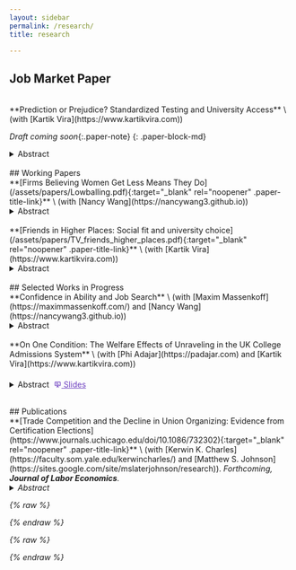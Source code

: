 ```yaml
---
layout: sidebar
permalink: /research/
title: research

---
```

<style>
  .paper-block-md { margin-top: 1.5rem; margin-bottom: 0.6rem; }
  .paper-block-md + details { margin-top: 0.2rem; }   /* gap before abstract */
  .paper-title-link { text-decoration: none; font-weight: 700; }
  .paper-title-link:hover { text-decoration: underline; }
  .paper-title-link:visited { color: #6f42c1; }
  .paper-title { font-weight: 700; color: inherit; }
  .paper-coauthors { margin-top: 0.2rem; display: inline-block; }
  .paper-note { display: inline-block; margin-top: 0.2rem; font-style: italic}
  /* Keep the slides icon small and inline */
.slides-pill svg {
  width: 1em !important;
  height: 1em !important;
  display: inline-block;
  vertical-align: -2px;
}

/* Force the pill’s text/icon color (prevents random reds) */
.slides-pill {
  color: #6f42c1 !important; /* pick your brand color */
}
.slides-pill:hover { color: #5e36a6 !important; }
/* Put Abstract + Slides on one row */
.paper-toggles {
  display: flex;
  align-items: center;
  gap: .5rem;
  flex-wrap: wrap;     /* wraps on mobile */
  margin-top: .35rem;
}

/* Ensure the <details> pill behaves inline */
details.abstract-toggle {
  display: inline-block;
  margin: 0;           /* prevent line breaks from margins */
}
details.abstract-toggle > summary {
  display: inline-flex; /* keep the pill inline */
}

</style>

## Job Market Paper 
<br>
**Prediction or Prejudice? Standardized Testing and University Access** \
(with [Kartik Vira](https://www.kartikvira.com)) 

_Draft coming soon_{:.paper-note}
{: .paper-block-md}

<details data-title="Prediction or Prejudice? Standardized Testing and University Access">
  <summary>Abstract</summary> 
  Do high-stakes standardized tests expand or inhibit opportunity for low-SES students? We answer this question in the context of the UK's staggered elimination of pre-university exams in favor of teachers' predicted exam grades. Eliminating testing increases the university enrollment of low-income students by 3 percentage points (7%), while leaving wealthy students' enrollment unchanged. Marginal students induced to enroll in university attain employment at better firms and, in expectation, earn £50,000&mdash;£100,000 more over their careers, in net present value. Paradoxically, standardized exams exhibit no calibration bias against marginal low-income students&mdash;accurately predicting their university success&mdash;whereas teacher-supplied grades are systematically biased in their favor. Despite proper calibration, standardized tests inhibit low-SES students by deterring human capital investment. When tests are eliminated, 5% of low-income students shift into academic tracks. These findings highlight how disparate impacts can arise even when screening algorithms are unbiased. When the measurement of information itself poses a direct disutility, standardized tests generate disparities that commence earlier in the pipeline.
</details> 

<br>
## Working Papers 
<br>
**[Firms Believing Women Get Less Means They Do](/assets/papers/Lowballing.pdf){:target="_blank" rel="noopener" .paper-title-link}** \
(with [Nancy Wang](https://nancywang3.github.io))

<details data-title="Firms Believing Women Get Less Means They Do">
  <summary>Abstract</summary>
  This paper examines an employer-driven mechanism behind the early-career gender earnings gap using novel data on MIT graduates’ job offers and negotiation process. We document three key findings. First, women receive lower initial compensation offers than men within an employer-occupation. Second, this gap is entirely concentrated in non-salary components—signing bonus and equity—with no gap in base salary. Third, we find no gender differences in job search, and women negotiate as frequently and successfully as men. These findings also generalize to a national sample of high-skill workers in a dataset from Levels.fyi. To understand these patterns, we develop a model showing that a small number of discriminatory firms leads <em>all firms</em> in the market to lowball women in equilibrium. This market-wide gender gap is sustained through outside offers and cannot be closed by changes in worker behavior. We validate this mechanism using an incentivized resume evaluation experiment with recruiters, where we find that firms expect &mdash;other firms&mdash; to offer women less. Our results highlight the role of firm behavior—rather than worker decisions alone—in perpetuating gender pay disparities. 
</details>
<br>
**[Friends in Higher Places: Social fit and university choice](/assets/papers/TV_friends_higher_places.pdf){:target="_blank" rel="noopener" .paper-title-link}** \
(with [Kartik Vira](https://www.kartikvira.com))

<details data-title="Friends in Higher Places">
  <summary>Abstract</summary> 
  Elite university access is highly unequal. Low-income students are less likely to apply to and attend top universities than equally qualified high-income peers. Using UK administrative data, we exploit “breakthrough” events when a school first sends a student to a top university. Applications from that school to that university subsequently rise by 30%. Students induced into elite universities by a breakthrough are lower-income, but graduate at typical rates. Access induced by breakthroughs promotes upward mobility: marginal entrants earn £4,000 more annually than matched control students. Why were these students not applying previously? Using a field experiment in British schools, we show that the primary barrier is students’ beliefs about social fit at top universities rather than beliefs about admissions chances or success at university. At baseline, low-income students are more pessimistic about their chances of fitting in at an elite university, but not about their chances of admission or graduation. Students randomly assigned to view short videos of undergraduates discussing their experiences are 6 percentage points more likely to apply to the speaker’s university. While students’ expectations of fitting in and making friends shift, beliefs about admission chances or graduation do not. Students randomly matched with mentors primarily discuss social life at university, and the most important factor participants raise with mentors is whether they would fit in and enjoy their time. Our findings highlight perceptions of the social environment at elite universities as a central barrier and illustrate how scalable interventions can promote social mobility.
</details> 

<br>
## Selected Works in Progress 
<br>
**Confidence in Ability and Job Search** \
(with [Maxim Massenkoff](https://maximmassenkoff.com/) and [Nancy Wang](https://nancywang3.github.io))
<details>
  <summary>Abstract</summary> 
 Can a credible ability signal to high-skill workers augment job search behavior and improve worker allocation across firms? We partner with a large online interviewing platform that screens workers for employers in the tech sector and identifies exceptional users as “one of the best-performing coders on the platform,” communicates this fact to the worker, and subsequently offers them access to interview with select firms. Using a fuzzy regression discontinuity design around the exogenous performance threshold used to identify these users, we find evidence of increased and more ambitious job search as a result of the signal. Workers just above the threshold are 20pp more likely to switch jobs within a year, with effects concentrated among workers with less than 5 years of experience. Workers from lower-ranked universities who did not previously work at an elite firm see improved labor market outcomes 2-5 years after first using the platform &mdash; these workers are 21pp more likely to work at an elite tech firm and work at companies with 12% higher expected compensation. We find that more than 85% of job switches occur off-platform, suggesting that access to interviews on the platform did not mediate these effects. Instead, our findings are consistent with increased and more ambitious worker search after receiving a credible signal about their ability, particularly among groups that were previously less likely to have considered these opportunities. Our next steps include generating measures of worker self-confidence from self-assessment and video recordings of interviews and characterizing worker-firm match quality.
</details> 
<br>
**On One Condition: The Welfare Effects of Unraveling in the UK College Admissions System** \
(with [Phi Adajar](https://padajar.com) and [Kartik Vira](https://www.kartikvira.com))

<div class="paper-toggles">
<details>
  <summary>Abstract</summary> 
  The mid-2010s saw a rapid proliferation of offers to UK universities in which students were admitted regardless of their end-of-school test results, effectively shifting risk from students to universities. In this paper, we seek to understand the nature of this unraveling, with a focus towards universities’ incentives and the effects on students’ short- and long-term welfare. We find that these “unconditional offers” were given by lower-ranked universities and targeted towards higher-achieving students. Students with an unconditional offer are 4.5pp less likely to attend their top offer. This is consistent with students being shifted into lower-ranking universities and becoming “undermatched”. Simultaneously, college attendance increases; students with an unconditional offer are 12.4pp more likely to be matched to a college when compared to students with similar test scores and teacher evaluations. On the university side, these unconditional offers improve university yields and student composition. Descriptive evidence shows that a university’s adoption of unconditional offers occurs in response to its competitors doing the same. Our next steps include estimating a structural model of university offers to evaluate the nature of this competitive response and the implications for student welfare.
</details> 

  <a class="slides-pill paper-slide"
     href="/assets/papers/ATV_unravelling_slides.pdf"
     target="_blank" rel="noopener"
     data-title="Unravelling slides" aria-label="Open slides">
    <!-- tiny slide icon -->
    <svg viewBox="0 0 24 24" fill="currentColor" aria-hidden="true">
      <path d="M3 5a2 2 0 0 1 2-2h14a2 2 0 0 1 2 2v9a2 2 0 0 1-2 2h-6l2.3 3.45a1 1 0 1 1-1.66 1.1L12 17.9l-1.64 2.65a1 1 0 0 1-1.66-1.1L11 16H5a2 2 0 0 1-2-2V5zm2 0v9h14V5H5zm2 2h7v2H7V7zm0 4h10v2H7v-2z"/>
    </svg>
    Slides
  </a>
</div>



<br>
## Publications
<br>
**[Trade Competition and the Decline in Union Organizing: Evidence from Certification Elections](https://www.journals.uchicago.edu/doi/10.1086/732302){:target="_blank" rel="noopener" .paper-title-link}** \
(with [Kerwin K. Charles](https://faculty.som.yale.edu/kerwincharles/) and [Matthew S. Johnson](https://sites.google.com/site/mslaterjohnson/research)). <em>Forthcoming<em>, <strong>Journal of Labor Economics</strong>. 
<details>
  <summary>Abstract</summary> 
  We assess whether and why trade competition partly explains the sharp decline in U.S. workers' attempts to organize labor unions in recent decades. We find that the swift rise of imports from China in the early 2000s led to substantially lower rates of union certification elections, both among workers in manufacturing industries directly exposed to imports and among workers indirectly exposed through their local labor market. Consistent with a simple model of workers' decision to seek union representation, direct exposure lowered the expected wage gain from unionization, whereas indirect exposure increased the cost of job loss, both of which discourage organizing.
</details> 

{% raw %}
<script>
  // Helper: safe gtag
  function gaEvent(name, params){
    if (typeof gtag === 'function') {
      gtag('event', name, params || {});
    }
  }

  document.addEventListener('DOMContentLoaded', function () {
    /* 1) ABSTRACT OPENS (per-paper) */
    document.querySelectorAll('details[data-title]').forEach(function (el) {
      el.addEventListener('toggle', function () {
        if (el.open) {
          gaEvent('abstract_open', {
            event_category: 'Research',
            event_label: el.getAttribute('data-title')
          });
        }
      });
    });

    /* 2) PDF CLICKS (per-paper) */
    // Any link with class .paper-pdf and a data-title
    document.body.addEventListener('click', function (e) {
      const a = e.target.closest('a.paper-pdf');
      if (a) {
        gaEvent('pdf_click', {
          event_category: 'Research',
          event_label: a.getAttribute('data-title') || a.textContent.trim()
        });
      }
    });

    /* 3) COAUTHOR LINK CLICKS */
    document.body.addEventListener('click', function (e) {
      const a = e.target.closest('a.coauthor-link');
      if (a) {
        gaEvent('coauthor_click', {
          event_category: 'Research',
          event_label: (a.getAttribute('data-paper') || 'Unknown paper') + ' → ' +
                       (a.getAttribute('data-coauthor') || a.textContent.trim())
        });
      }
    });

    /* (Nice-to-have) SCROLL DEPTH on this page */
    const marks = [0.25, 0.5, 0.75, 1.0];
    let fired = new Set();
    function checkScrollDepth(){
      const scrolled = (window.scrollY + window.innerHeight) / document.documentElement.scrollHeight;
      marks.forEach(function (m) {
        if (scrolled >= m && !fired.has(m)) {
          fired.add(m);
          gaEvent('scroll_depth', { event_category: 'Research', value: Math.round(m*100) });
        }
      });
    }
    document.addEventListener('scroll', checkScrollDepth, { passive: true });
    window.addEventListener('load', checkScrollDepth);
    window.addEventListener('resize', checkScrollDepth);
  });
</script>
{% endraw %}


{% raw %}
<script>
  document.addEventListener('DOMContentLoaded', function () {
    // Track when any <details> is opened
    document.querySelectorAll('details').forEach(function (el) {
      el.addEventListener('toggle', function () {
        if (el.open) {
          const title = el.previousElementSibling ? el.previousElementSibling.innerText : 'Unnamed abstract';
          gtag('event', 'abstract_open', {
            event_category: 'Research',
            event_label: title.trim()
          });
        }
      });
    });
  });
</script>
{% endraw %}
